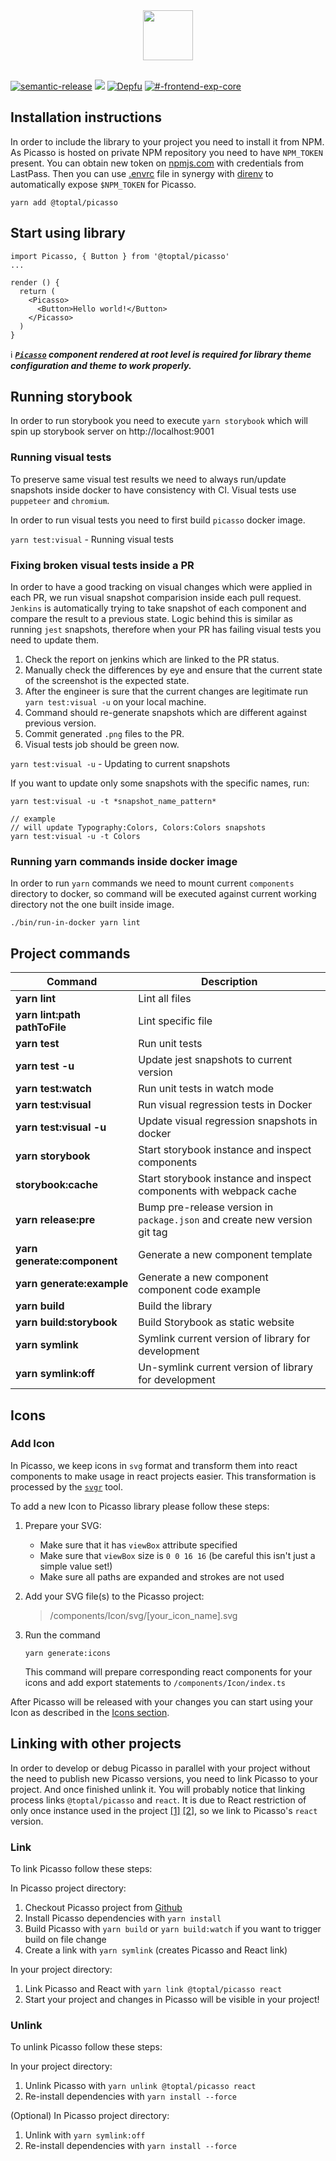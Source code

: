 <div align="center"><img src="https://user-images.githubusercontent.com/437214/54037817-b4da1800-41c7-11e9-81f5-59ed43e38500.png" height="80px" /></div>

<br/>

[![semantic-release](https://img.shields.io/badge/%20%20%F0%9F%93%A6%F0%9F%9A%80-semantic--release-e10079.svg)](https://github.com/semantic-release/semantic-release)
![](https://img.shields.io/badge/npm-1.2.1-brightgreen.svg)
[![Depfu](https://badges.depfu.com/badges/5334b0c5b6255a3e8b0199b2a5411667/count.svg)](https://depfu.com/repos/toptal/picasso?project_id=7646)
[![#-frontend-exp-core](https://img.shields.io/badge/slack-%23--frontend--exp--core-green.svg)](https://toptal-core.slack.com/app_redirect?channel=CERF5NHT3)

## Installation instructions

In order to include the library to your project you need to install it from NPM. As Picasso is hosted on private NPM repository you need to have `NPM_TOKEN` present. You can obtain new token on [npmjs.com](https://www.npmjs.com/settings/talbot/tokens) with credentials from LastPass. Then you can use [.envrc](.envrc.example) file in synergy with [direnv](https://direnv.net/) to automatically expose `$NPM_TOKEN` for Picasso.

```
yarn add @toptal/picasso
```

## Start using library

```
import Picasso, { Button } from '@toptal/picasso'
...

render () {
  return (
    <Picasso>
      <Button>Hello world!</Button>
    </Picasso>
  )
}
```

ℹ️ **_[`Picasso`](/?path=/story/components-folder--picasso) component rendered at root level is required for library theme configuration and theme to work properly._**


## Running storybook

In order to run storybook you need to execute `yarn storybook` which will spin up storybook server on http://localhost:9001

### Running visual tests

To preserve same visual test results we need to always run/update snapshots inside docker to have consistency with CI. Visual tests use `puppeteer` and `chromium`.

In order to run visual tests you need to first build `picasso` docker image.

`yarn test:visual` - Running visual tests

### Fixing broken visual tests inside a PR

In order to have a good tracking on visual changes which were applied in each PR, we run visual snapshot comparision inside each pull request. `Jenkins` is automatically trying to take snapshot of each component and compare the result to a previous state. Logic behind this is similar as running `jest` snapshots, therefore when your PR has failing visual tests you need to update them.

1. Check the report on jenkins which are linked to the PR status.
2. Manually check the differences by eye and ensure that the current state of the screenshot is the expected state.
3. After the engineer is sure that the current changes are legitimate run `yarn test:visual -u` on your local machine.
4. Command should re-generate snapshots which are different against previous version.
5. Commit generated `.png` files to the PR.
6. Visual tests job should be green now.

`yarn test:visual -u` - Updating to current snapshots

If you want to update only some snapshots with the specific names, run:
```
yarn test:visual -u -t *snapshot_name_pattern*

// example
// will update Typography:Colors, Colors:Colors snapshots
yarn test:visual -u -t Colors

```

### Running yarn commands inside docker image

In order to run `yarn` commands we need to mount current `components` directory to docker, so command will be executed against current working directory not the one built inside image.

```
./bin/run-in-docker yarn lint
```

## Project commands

| Command                       | Description                                                               |
| ----------------------------- | ------------------------------------------------------------------------- |
| **yarn lint**                 | Lint all files                                                            |
| **yarn lint:path pathToFile** | Lint specific file                                                        |
| **yarn test**                 | Run unit tests                                                            |
| **yarn test -u**              | Update jest snapshots to current version                                  |
| **yarn test:watch**           | Run unit tests in watch mode                                              |
| **yarn test:visual**          | Run visual regression tests in Docker                                     |
| **yarn test:visual -u**       | Update visual regression snapshots in docker                              |
| **yarn storybook**            | Start storybook instance and inspect components                           |
| **storybook:cache**           | Start storybook instance and inspect components with webpack cache        |
| **yarn release:pre**          | Bump pre-release version in `package.json` and create new version git tag |
| **yarn generate:component**   | Generate a new component template                                         |
| **yarn generate:example**     | Generate a new component component code example                           |
| **yarn build**                | Build the library                                                         |
| **yarn build:storybook**      | Build Storybook as static website                                         |
| **yarn symlink**              | Symlink current version of library for development                        |
| **yarn symlink:off**          | Un-symlink current version of library for development                     |

## Icons

### Add Icon

In Picasso, we keep icons in `svg` format and transform them into react components to make usage in react projects easier. This transformation is processed by the [`svgr`](https://github.com/smooth-code/svgr) tool.

To add a new Icon to Picasso library please follow these steps:

1. Prepare your SVG:
   - Make sure that it has `viewBox` attribute specified
   - Make sure that `viewBox` size is `0 0 16 16` (be careful this isn't just a simple value set!)
   - Make sure all paths are expanded and strokes are not used
2. Add your SVG file(s) to the Picasso project:
   > /components/Icon/svg/[your_icon_name].svg
3. Run the command

   ```
   yarn generate:icons
   ```

   This command will prepare corresponding react components for your icons
   and add export statements to `/components/Icon/index.ts`

After Picasso will be released with your changes you can start using your Icon as described in the [Icons section](https://picasso.toptal.net/?path=/story/components-folder--icon#icon).

## Linking with other projects

In order to develop or debug Picasso in parallel with your project without the need to publish new Picasso versions, you need to link Picasso to your project. And once finished unlink it.
You will probably notice that linking process links `@toptal/picasso` and `react`. It is due to React restriction of only once instance used in the project [[1]](https://github.com/facebook/react/issues/14257#issuecomment-439967377) [[2]](https://github.com/facebook/react/issues/13991#issuecomment-463486871), so we link to Picasso's `react` version.

### Link

To link Picasso follow these steps:

In Picasso project directory:

1. Checkout Picasso project from [Github](https://github.com/toptal/picasso)
2. Install Picasso dependencies with `yarn install`
3. Build Picasso with `yarn build` or `yarn build:watch` if you want to trigger build on file change
4. Create a link with `yarn symlink` (creates Picasso and React link)

In your project directory:

1. Link Picasso and React with `yarn link @toptal/picasso react`
2. Start your project and changes in Picasso will be visible in your project!

### Unlink

To unlink Picasso follow these steps:

In your project directory:

1. Unlink Picasso with `yarn unlink @toptal/picasso react`
2. Re-install dependencies with `yarn install --force`

(Optional) In Picasso project directory:

1. Unlink with `yarn symlink:off`
2. Re-install dependencies with `yarn install --force`
